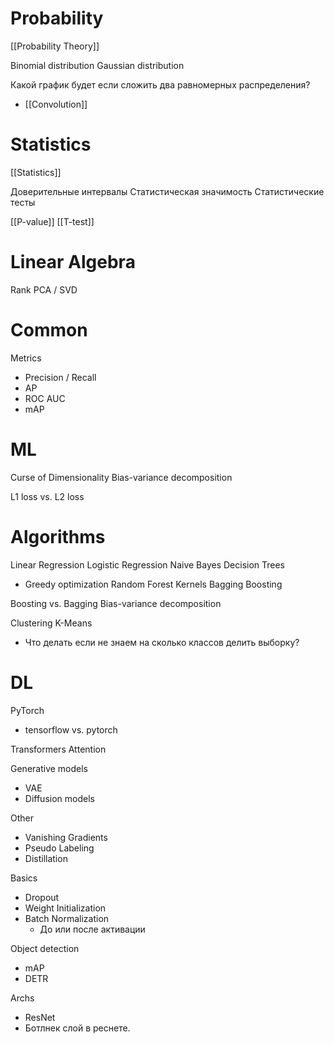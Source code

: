 

# Probability

[[Probability Theory]]

Binomial distribution
Gaussian distribution

Какой график будет если сложить два равномерных распределения?
- [[Convolution]]

# Statistics

[[Statistics]]

Доверительные интервалы
Статистическая значимость
Статистические тесты

[[P-value]]
[[T-test]]

# Linear Algebra

Rank
PCA / SVD

# Common

Metrics
- Precision / Recall
- AP
- ROC AUC
- mAP

# ML

Curse of Dimensionality
Bias-variance decomposition

L1 loss vs. L2 loss

# Algorithms

Linear Regression
Logistic Regression
Naive Bayes
Decision Trees
- Greedy optimization
Random Forest
Kernels
Bagging
Boosting

Boosting vs. Bagging
Bias-variance decomposition

Clustering
K-Means
- Что делать если не знаем на сколько классов делить выборку?

# DL

PyTorch
- tensorflow vs. pytorch

Transformers
Attention

Generative models
- VAE
- Diffusion models

Other
- Vanishing Gradients
- Pseudo Labeling
- Distillation

Basics
- Dropout
- Weight Initialization
- Batch Normalization
	- До или после активации

Object detection
- mAP
- DETR

Archs
- ResNet
- Ботлнек слой в реснете.